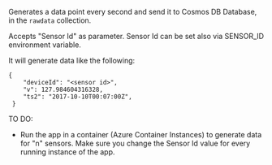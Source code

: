 ﻿Generates a data point every second and send it to Cosmos DB Database, in the `rawdata` collection.

Accepts "Sensor Id" as parameter. Sensor Id can be set also via SENSOR_ID environment variable.

It will generate data like the following:

```
{
    "deviceId": "<sensor id>",
    "v": 127.984604316328,
    "ts2": "2017-10-10T00:07:00Z",
 }
 ```

 TO DO:
- Run the app in a container (Azure Container Instances) to generate data for "n" sensors. Make sure you change the Sensor Id value for every running instance of the app.



